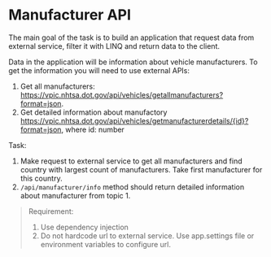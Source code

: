 # Manufacturer API

The main goal of the task is to build an application that request data from external service, filter it with LINQ and return data to the client.

Data in the application will be information about vehicle manufacturers. To get the information you will need to use external APIs:
1. Get all manufacturers: https://vpic.nhtsa.dot.gov/api/vehicles/getallmanufacturers?format=json.
2. Get detailed information about manufactory
https://vpic.nhtsa.dot.gov/api/vehicles/getmanufacturerdetails/{id}?format=json, where id: number

Task:
1. Make request to external service to get all  manufacturers and find country with largest count of manufacturers. Take first manufacturer for this country.
2. `/api/manufacturer/info` method should return detailed information about manufacturer from topic 1.

> Requirement:
> 1. Use dependency injection
> 2. Do not hardcode url to external service. Use app.settings file or environment variables to configure url. 
